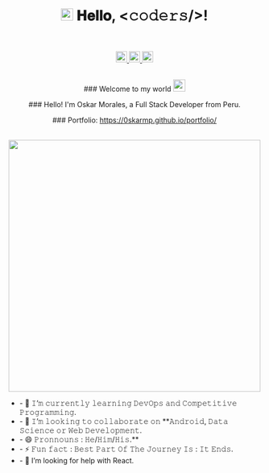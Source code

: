 <div align="center">
  <h1>
    <img src="GIF/Earth.gif" width="24px">
    𝐇𝐞𝐥𝐥𝐨, &lt;𝚌𝚘𝚍𝚎𝚛𝚜/&gt;!
    <br/>
    <br/>
  </h1>
  <div align="center">
    <a href="https://www.linkedin.com/in/oskarmorales/">
      <img alt="Oskar Morales" width="22px" src="https://cdn.jsdelivr.net/npm/simple-icons@v3/icons/linkedin.svg" />
    </a>
    <a href="https://www.facebook.com/oskar.morales.965580?locale=es_LA">
      <img alt="Oskar Morales" width="22px" src="https://cdn.jsdelivr.net/npm/simple-icons@v3/icons/facebook.svg" />
    </a>
    <a href="https://www.instagram.com/mposkar/">
      <img alt="Oskar Morales" width="22px" src="https://cdn.jsdelivr.net/npm/simple-icons@v3/icons/instagram.svg" />
    </a>
  </div>
  <br/>
  <p>### Welcome to my world <img src="https://github.com/TheDudeThatCode/TheDudeThatCode/blob/master/Assets/Earth.gif" width="24px"></p>
  <p>### Hello! I'm Oskar Morales, a Full Stack Developer from Peru.</p>
  <p>### Portfolio: <a href="https://0skarmp.github.io/portfolio/">https://0skarmp.github.io/portfolio/</a></p>
  <br/>
  <img src="https://media.giphy.com/media/L8K62iTDkzGX6/giphy.gif" width="500" />
</div>

<div style="display: flex; justify-content: space-between; align-items: flex-start;">
  <br/>
  <br/>
  <div>
    <ul> 
      <li>- 🌱 𝙸’𝚖 𝚌𝚞𝚛𝚛𝚎𝚗𝚝𝚕𝚢 𝚕𝚎𝚊𝚛𝚗𝚒𝚗𝚐 𝙳𝚎𝚟𝙾𝚙𝚜 𝚊𝚗𝚍 𝙲𝚘𝚖𝚙𝚎𝚝𝚒𝚝𝚒𝚟𝚎 𝙿𝚛𝚘𝚐𝚛𝚊𝚖𝚖𝚒𝚗𝚐.</li>
      <li>- 👯 𝙸’𝚖 𝚕𝚘𝚘𝚔𝚒𝚗𝚐 𝚝𝚘 𝚌𝚘𝚕𝚕𝚊𝚋𝚘𝚛𝚊𝚝𝚎 𝚘𝚗 **𝙰𝚗𝚍𝚛𝚘𝚒𝚍, 𝙳𝚊𝚝𝚊 𝚂𝚌𝚒𝚎𝚗𝚌𝚎 𝚘𝚛 𝚆𝚎𝚋 𝙳𝚎𝚟𝚎𝚕𝚘𝚙𝚖𝚎𝚗𝚝.</li>
      <li>- 😄 𝙿𝚛𝚘𝚗𝚗𝚘𝚞𝚗𝚜 : 𝙷𝚎/𝙷𝚒𝚖/𝙷𝚒𝚜.**</li>
      <li>- ⚡ 𝙵𝚞𝚗 𝚏𝚊𝚌𝚝 : 𝙱𝚎𝚜𝚝 𝙿𝚊𝚛𝚝 𝙾𝚏 𝚃𝚑𝚎 𝙹𝚘𝚞𝚛𝚗𝚎𝚢 𝙸𝚜 : 𝙸𝚝 𝙴𝚗𝚍𝚜.</li>
      <li>-  🤔 I’m looking for help with React.</li>
    </ul>
  </div>
  
